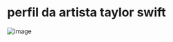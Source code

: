 # perfil da artista taylor swift 
![image](https://user-images.githubusercontent.com/72636308/188651090-8c6a2463-cee9-46db-91a6-738283439023.png)
 
